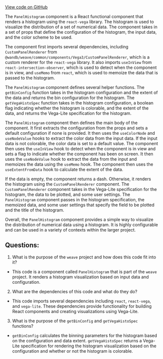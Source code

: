 [View code on GitHub](https://github.com/wandb/weave/weave-js/src/components/Panel2/PanelHistogram/Component.tsx)

The `PanelHistogram` component is a React functional component that renders a histogram using the `react-vega` library. The histogram is used to visualize the distribution of a set of numerical data. The component takes in a set of props that define the configuration of the histogram, the input data, and the color scheme to be used.

The component first imports several dependencies, including `CustomPanelRenderer` from `@wandb/weave/common/components/Vega3/CustomPanelRenderer`, which is a custom renderer for the `react-vega` library. It also imports `useInView` from `react-intersection-observer`, which is used to detect when the component is in view, and `useMemo` from `react`, which is used to memoize the data that is passed to the histogram.

The `PanelHistogram` component defines several helper functions. The `getBinConfig` function takes in the histogram configuration and the extent of the data and returns the bin configuration for the histogram. The `getVegaHistoSpec` function takes in the histogram configuration, a boolean flag indicating whether the histogram is colorable, and the extent of the data, and returns the Vega-Lite specification for the histogram.

The `PanelHistogram` component then defines the main body of the component. It first extracts the configuration from the props and sets a default configuration if none is provided. It then uses the `useColorNode` and `useNodeValue` hooks to extract the color data from the input data. If the input data is not colorable, the color data is set to a default value. The component then uses the `useInView` hook to detect when the component is in view and sets a flag to indicate whether the component has been on screen. It then uses the `useNodeValue` hook to extract the data from the input and memoizes the data using the `useMemo` hook. The component then uses the `useExtentFromData` hook to calculate the extent of the data.

If the data is empty, the component returns a dash. Otherwise, it renders the histogram using the `CustomPanelRenderer` component. The `CustomPanelRenderer` component takes in the Vega-Lite specification for the histogram, the data to be plotted, and some user settings. The `PanelHistogram` component passes in the histogram specification, the memoized data, and some user settings that specify the field to be plotted and the title of the histogram.

Overall, the `PanelHistogram` component provides a simple way to visualize the distribution of numerical data using a histogram. It is highly configurable and can be used in a variety of contexts within the larger project.
## Questions: 
 1. What is the purpose of the `weave` project and how does this code fit into it?
- This code is a component called `PanelHistogram` that is part of the `weave` project. It renders a histogram visualization based on input data and configuration.

2. What are the dependencies of this code and what do they do?
- This code imports several dependencies including `react`, `react-vega`, and `vega-lite`. These dependencies provide functionality for building React components and creating visualizations using Vega-Lite.

3. What is the purpose of the `getBinConfig` and `getVegaHistoSpec` functions?
- `getBinConfig` calculates the binning parameters for the histogram based on the configuration and data extent. `getVegaHistoSpec` returns a Vega-Lite specification for rendering the histogram visualization based on the configuration and whether or not the histogram is colorable.